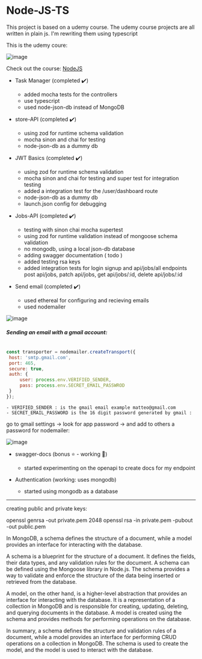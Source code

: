 # Node-JS-TS
This project is based on a udemy course.
The udemy course projects are all written in plain js.
I'm rewriting them using typescript 

This is the udemy coure: 

![image](https://user-images.githubusercontent.com/75813215/223437353-60a0d126-3d5b-40b2-bf7f-66a247ee0ed4.png)

Check out the course: 
[NodeJS](https://www.udemy.com/course/nodejs-tutorial-and-projects-course/)

- Task Manager (completed ✔️)
  - added mocha tests for the controllers
  - use typescript
  - used node-json-db instead of MongoDB
 
 - store-API (completed ✔️)
   - using zod for runtime schema validation
   - mocha sinon and chai for testing
   - node-json-db as a dummy db
   
- JWT Basics (completed  ✔️)
   - using zod for runtime schema validation
   - mocha sinon and chai for testing and super test for integration testing
   - added a integration test for the /user/dashboard route
   - node-json-db as a dummy db
   - launch.json config for debugging
 
 - Jobs-API (completed ✔️)
   - testing with sinon chai mocha supertest
   - using zod for runtime validation instead of mongoose schema validation
   - no mongodb, using a local json-db database
   - adding swagger documentation ( todo )
   - added testing rsa keys
   - added integration tests for login signup and api/jobs/all endpoints post api/jobs, patch api/jobs, get api/jobs/:id, delete api/jobs/:id 
  
  - Send email (completed ✔️)
    - used ethereal for configuring and recieving emails
    - used nodemailer 
   
   ![image](https://user-images.githubusercontent.com/75813215/226386322-658513d5-cab5-4628-8146-a62b1bdf900e.png)
   
  ##### Sending an email with a gmail account:
   
   ```js
   
  const transporter = nodemailer.createTransport({
    host: 'smtp.gmail.com',
    port: 465,
    secure: true,
    auth: {
        user: process.env.VERIFIED_SENDER,
        pass: process.env.SECRET_EMAIL_PASSWROD
    }
});

```

    - VERIFIED_SENDER : is the gmail email example matteo@gmail.com
    - SECRET_EMAIL_PASSWORD is the 16 digit password generated by gmail :
 go to gmail settings -> look for app password -> and add to others a password for nodemailer:
 
 ![image](https://user-images.githubusercontent.com/75813215/226399688-d6c7071d-32cb-4137-a07b-857f467389fc.png)

 - swagger-docs (bonus ⭐ - working 🔨)
   - started experimenting on the openapi to create docs for my endpoint
   

- Authentication (working: uses mongodb)
    - started using mongodb as a database
  

 

 ---

creating public and private keys:

openssl genrsa -out private.pem 2048
openssl rsa -in private.pem -pubout -out public.pem


 In MongoDB, a schema defines the structure of a document, while a model provides an interface for interacting with the database.

A schema is a blueprint for the structure of a document. It defines the fields, their data types, and any validation rules for the document. A schema can be defined using the Mongoose library in Node.js. The schema provides a way to validate and enforce the structure of the data being inserted or retrieved from the database.

A model, on the other hand, is a higher-level abstraction that provides an interface for interacting with the database. It is a representation of a collection in MongoDB and is responsible for creating, updating, deleting, and querying documents in the database. A model is created using the schema and provides methods for performing operations on the database.

In summary, a schema defines the structure and validation rules of a document, while a model provides an interface for performing CRUD operations on a collection in MongoDB. The schema is used to create the model, and the model is used to interact with the database.


